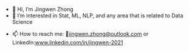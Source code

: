 - 👋 Hi, I’m Jingwen Zhong
- 👀 I’m interested in Stat, ML, NLP, and any area that is related to Data Science
<!-- - 🌱 I’m Grad student, studying Data Science at the University of Rochester -->
<!-- - 💞️ I’m looking to collaborate on data challenge/ kaggle competition -->
- 📫 How to reach me: 📧jingwen.zhong@outlook.com or LinkedIn:www.linkedin.com/in/jingwen-2021

<!---
JingwenZhong/JingwenZhong is a ✨ special ✨ repository because its `README.md` (this file) appears on your GitHub profile.
You can click the Preview link to take a look at your changes.
--->
